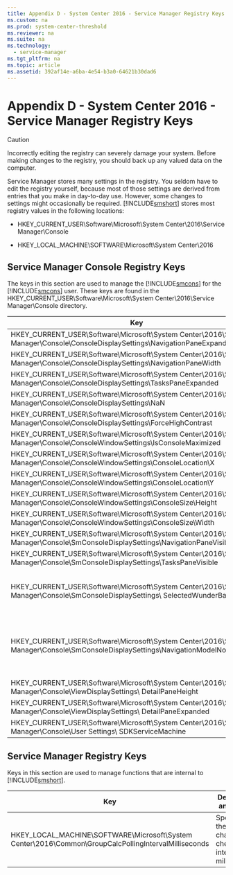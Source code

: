 ```yaml
---
title: Appendix D - System Center 2016 - Service Manager Registry Keys
ms.custom: na
ms.prod: system-center-threshold
ms.reviewer: na
ms.suite: na
ms.technology: 
  - service-manager
ms.tgt_pltfrm: na
ms.topic: article
ms.assetid: 392af14e-a6ba-4e54-b3a0-64621b30dad6
---
```

# Appendix D - System Center 2016 - Service Manager Registry Keys

> [!CAUTION]
> Incorrectly editing the registry can severely damage your system. Before making changes to the registry, you should back up any valued data on the computer.

Service Manager stores many settings in the registry. You seldom have to edit the registry yourself, because most of those settings are derived from entries that you make in day\-to\-day use. However, some changes to settings might occasionally be required. [!INCLUDE[smshort](../../includes/smshort_md.md)] stores most registry values in the following locations:

-   HKEY\_CURRENT\_USER\\Software\\Microsoft\\System Center\\2016\\Service Manager\\Console

-   HKEY\_LOCAL\_MACHINE\\SOFTWARE\\Microsoft\\System Center\\2016

## Service Manager Console Registry Keys
The keys in this section are used to manage the [!INCLUDE[smcons](../../includes/smcons_md.md)] for the [!INCLUDE[smcons](../../includes/smcons_md.md)] user. These keys are found in the HKEY\_CURRENT\_USER\\Software\\Microsoft\\System Center\\2016\\Service Manager\\Console directory.

|Key|Description and value|
|-------|-------------------------|
|HKEY\_CURRENT\_USER\\Software\\Microsoft\\System Center\\2016\\Service Manager\\Console\\ConsoleDisplaySettings\\NavigationPaneExpanded|The navigation pane is expanded when the value is set to 1 and not expanded when the value is set to 0.|
|HKEY\_CURRENT\_USER\\Software\\Microsoft\\System Center\\2016\\Service Manager\\Console\\ConsoleDisplaySettings\\NavigationPaneWidth|Specifies the navigation pane width, limited to display resolution.|
|HKEY\_CURRENT\_USER\\Software\\Microsoft\\System Center\\2016\\Service Manager\\Console\\ConsoleDisplaySettings\\TasksPaneExpanded|The **Tasks** pane is expanded when the value is set to 1, and not expanded when the value is set to 0.|
|HKEY\_CURRENT\_USER\\Software\\Microsoft\\System Center\\2016\\Service Manager\\Console\\ConsoleDisplaySettings\\NaN|Specifies the **Tasks** pane width, limited to display resolution.|
|HKEY\_CURRENT\_USER\\Software\\Microsoft\\System Center\\2016\\Service Manager\\Console\\ConsoleDisplaySettings\\ForceHighContrast|High Contrast is enabled when the value is set to 1, and not enabled when the value is set to 0.|
|HKEY\_CURRENT\_USER\\Software\\Microsoft\\System Center\\2016\\Service Manager\\Console\\ConsoleWindowSettings\\IsConsoleMaximized|The [!INCLUDE[smcons](../../includes/smcons_md.md)] is maximized when the value is set to 1, and not maximized when the value is set to 0.|
|HKEY\_CURRENT\_USER\\Software\\Microsoft\\System Center\\2016\\Service Manager\\Console\\ConsoleWindowSettings\\ConsoleLocation\\X|Specifies the top left corner of the [!INCLUDE[smcons](../../includes/smcons_md.md)] horizontal coordinate.|
|HKEY\_CURRENT\_USER\\Software\\Microsoft\\System Center\\2016\\Service Manager\\Console\\ConsoleWindowSettings\\ConsoleLocation\\Y|Specifies the bottom left corner of the [!INCLUDE[smcons](../../includes/smcons_md.md)] vertical coordinate.|
|HKEY\_CURRENT\_USER\\Software\\Microsoft\\System Center\\2016\\Service Manager\\Console\\ConsoleWindowSettings\\ConsoleSize\\Height|Specifies the height of the [!INCLUDE[smcons](../../includes/smcons_md.md)], limited to display resolution.|
|HKEY\_CURRENT\_USER\\Software\\Microsoft\\System Center\\2016\\Service Manager\\Console\\ConsoleWindowSettings\\ConsoleSize\\Width|Specifies the width of the [!INCLUDE[smcons](../../includes/smcons_md.md)], limited to display resolution.|
|HKEY\_CURRENT\_USER\\Software\\Microsoft\\System Center\\2016\\Service Manager\\Console\\SmConsoleDisplaySettings\\NavigationPaneVisible|The [!INCLUDE[smcons](../../includes/smcons_md.md)] navigation pane is visible when the value is set to 1 and hidden when the value is set to 0.|
|HKEY\_CURRENT\_USER\\Software\\Microsoft\\System Center\\2016\\Service Manager\\Console\\SmConsoleDisplaySettings\\TasksPaneVisible|The [!INCLUDE[smcons](../../includes/smcons_md.md)]**Tasks** pane is visible when set to 1 and hidden when the value is set to 0.|
|HKEY\_CURRENT\_USER\\Software\\Microsoft\\System Center\\2016\\Service Manager\\Console\\SmConsoleDisplaySettings\\ SelectedWunderBarIndex|Depending on the value, the corresponding workspace is selected in the [!INCLUDE[smcons](../../includes/smcons_md.md)]. **Administration** \= 0, **Library** \= 1, **Work Items** \= 2, **Configuration Items** \= 3, **Data Warehouse** \= 4, **Reporting** \= 5. Values higher than 5 correspond to any custom workspaces that are added to the [!INCLUDE[smcons](../../includes/smcons_md.md)].|
|HKEY\_CURRENT\_USER\\Software\\Microsoft\\System Center\\2016\\Service Manager\\Console\\SmConsoleDisplaySettings\\NavigationModelNodeLocation|The value for the key is the last view that the user selected before closing the [!INCLUDE[smcons](../../includes/smcons_md.md)], so that when the [!INCLUDE[smcons](../../includes/smcons_md.md)] reopens, it reopens in this view. **msscnav:\/\/root\/Windows\/Window\/ConsoleDisplay\/Folder.f837da16\-dc5d\-7a25\-1b48\-c62eb5965806\/Folder.8afcc5db\-910c\-35a0\-700f\-fd9a94b4169b\/View.fbf52403\-7ce7\-05c4\-0ca9\-7c61030e5f57** is an example value.|
|HKEY\_CURRENT\_USER\\Software\\Microsoft\\System Center\\2016\\Service Manager\\Console\\ViewDisplaySettings\\ DetailPaneHeight|Specifies the height of the details pane.|
|HKEY\_CURRENT\_USER\\Software\\Microsoft\\System Center\\2016\\Service Manager\\Console\\ViewDisplaySettings\\ DetailPaneExpanded|The [!INCLUDE[smcons](../../includes/smcons_md.md)] details pane is visible when the value is set to 1 and hidden when the value is set to 0.|
|HKEY\_CURRENT\_USER\\Software\\Microsoft\\System Center\\2016\\Service Manager\\Console\\User Settings\\ SDKServiceMachine|Specifies the name of the server that the [!INCLUDE[smcons](../../includes/smcons_md.md)] is connected to.|

## Service Manager Registry Keys
Keys in this section are used to manage functions that are internal to [!INCLUDE[smshort](../../includes/smshort_md.md)].

|Key|Description and values|
|-------|--------------------------|
|HKEY\_LOCAL\_MACHINE\\SOFTWARE\\Microsoft\\System Center\\2016\\Common\\GroupCalcPollingIntervalMilliseconds|Specifies the group change check interval in milliseconds. |


